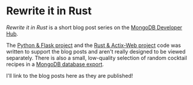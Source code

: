 # Rewrite it in Rust

*Rewrite it in Rust* is a short blog post series on the [MongoDB Developer Hub](https://developer.mongodb.com).

The [Python & Flask project](./flask-cocktail-api/) and the [Rust & Actix-Web project](./actix-cocktail-api) code was written to support the blog posts and aren't really designed to be viewed separately. There is also a small, low-quality selection of random cocktail recipes in a [MongoDB database export](./data).

I'll link to the blog posts here as they are published!